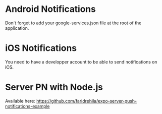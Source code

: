 # Android Notifications

Don't forget to add your google-services.json file at the root of the application.

# iOS Notifications

You need to have a developper account to be able to send notifications on iOS.

# Server PN with Node.js

Available here: https://github.com/faridrehila/expo-server-push-notifications-example
